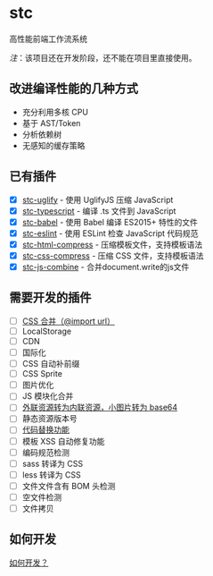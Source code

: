 # stc

高性能前端工作流系统

*注*：该项目还在开发阶段，还不能在项目里直接使用。

## 改进编译性能的几种方式

* 充分利用多核 CPU
* 基于 AST/Token
* 分析依赖树
* 无感知的缓存策略

## 已有插件

* [x] [stc-uglify](https://github.com/stcjs/stc-uglify) - 使用 UglifyJS 压缩 JavaScript
* [x] [stc-typescript](https://github.com/stcjs/stc-typescript) - 编译 .ts 文件到 JavaScript
* [x] [stc-babel](https://github.com/stcjs/stc-babel) - 使用 Babel 编译 ES2015+ 特性的文件
* [x] [stc-eslint](https://github.com/stcjs/stc-eslint) - 使用 ESLint 检查 JavaScript 代码规范
* [x] [stc-html-compress](https://github.com/stcjs/stc-html-compress) - 压缩模板文件，支持模板语法
* [x] [stc-css-compress](https://github.com/stcjs/stc-css-compress) - 压缩 CSS 文件，支持模板语法
* [x] [stc-js-combine](https://github.com/stcjs/stc-js-combine) - 合并document.write的js文件

## 需要开发的插件


* [ ] [CSS 合并（@import url）](https://github.com/stcjs/stc-css-combine)
* [ ] LocalStorage
* [ ] CDN
* [ ] 国际化
* [ ] CSS 自动补前缀
* [ ] CSS Sprite
* [ ] 图片优化
* [ ] JS 模块化合并
* [ ] [外联资源转为内联资源，小图片转为 base64](https://github.com/stcjs/stc-inline)
* [ ] 静态资源版本号
* [ ] [代码替换功能](https://github.com/stcjs/stc-replace)
* [ ] 模板 XSS 自动修复功能
* [ ] 编码规范检测
* [ ] sass 转译为 CSS
* [ ] less 转译为 CSS
* [ ] 文件文件含有 BOM 头检测
* [ ] 空文件检测
* [ ] 文件拷贝

## 如何开发

[如何开发？](https://github.com/stcjs/stc/wiki/%E5%A6%82%E4%BD%95%E5%BC%80%E5%8F%91%EF%BC%9F)
